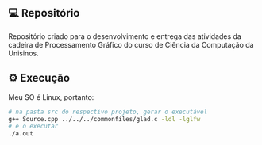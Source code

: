 ## 💻 Repositório

Repositório criado para o desenvolvimento e entrega das atividades da cadeira de Processamento Gráfico do curso de Ciência da Computação da Unisinos.

## ⚙ Execução

Meu SO é Linux, portanto:

```bash
# na pasta src do respectivo projeto, gerar o executável
g++ Source.cpp ../../../commonfiles/glad.c -ldl -lglfw
# e o executar
./a.out
```
